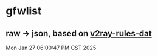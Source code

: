 # gfwlist
## raw -> json, based on [v2ray-rules-dat](https://github.com/Loyalsoldier/v2ray-rules-dat)
Mon Jan 27 06:00:47 PM CST 2025

